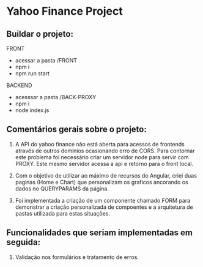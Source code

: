 # Yahoo Finance Project

## Buildar o projeto:
FRONT
- acessar a pasta /FRONT
- npm i
- npm run start

BACKEND
- acesssar a pasta /BACK-PROXY
- npm i
- node index.js


## Comentários gerais sobre o projeto:

1) A API do yahoo finance não está aberta para acessos de frontends através de outros dominios ocasionando erro de CORS. Para contornar este problema foi necessário criar um servidor node para servir com PROXY. Este mesmo servidor acessa a api e retorno para o front local.

2) Com o objetivo de utilizar ao máximo de recursos do Angular, criei duas paginas (Home e Chart) que personalizam os graficos ancorando os dados no QUERYPARAMS da página.

3) Foi implementada a criação de um componente chamado FORM para demonstrar a criação personalizada de compoentes e a arquitetura de pastas utilizada para estas situações.

## Funcionalidades que seriam implementadas em seguida:

1) Validação nos formulários e tratamento de erros.


